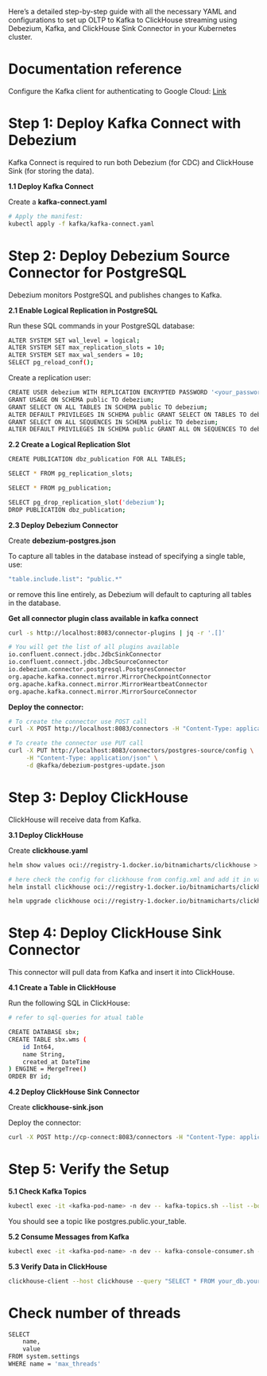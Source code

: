 Here’s a detailed step-by-step guide with all the necessary YAML and configurations to set up OLTP to Kafka to ClickHouse streaming using Debezium, Kafka, and ClickHouse Sink Connector in your Kubernetes cluster.
# Documentation reference

Configure the Kafka client for authenticating to Google Cloud:  [Link](https://cloud.google.com/managed-service-for-apache-kafka/docs/authentication-kafka#configure-kafka-client) <br>


# Step 1: Deploy Kafka Connect with Debezium

Kafka Connect is required to run both Debezium (for CDC) and ClickHouse Sink (for storing the data).

**1.1 Deploy Kafka Connect**

Create a **kafka-connect.yaml**

```bash
# Apply the manifest:
kubectl apply -f kafka/kafka-connect.yaml
```
# Step 2: Deploy Debezium Source Connector for PostgreSQL
Debezium monitors PostgreSQL and publishes changes to Kafka.

**2.1 Enable Logical Replication in PostgreSQL**

Run these SQL commands in your PostgreSQL database:

```bash
ALTER SYSTEM SET wal_level = logical;
ALTER SYSTEM SET max_replication_slots = 10;
ALTER SYSTEM SET max_wal_senders = 10;
SELECT pg_reload_conf();
```

Create a replication user:

```bash
CREATE USER debezium WITH REPLICATION ENCRYPTED PASSWORD '<your_password>';
GRANT USAGE ON SCHEMA public TO debezium;
GRANT SELECT ON ALL TABLES IN SCHEMA public TO debezium;
ALTER DEFAULT PRIVILEGES IN SCHEMA public GRANT SELECT ON TABLES TO debezium;
GRANT SELECT ON ALL SEQUENCES IN SCHEMA public TO debezium;
ALTER DEFAULT PRIVILEGES IN SCHEMA public GRANT ALL ON SEQUENCES TO debezium;

```
**2.2 Create a Logical Replication Slot**
```bash
CREATE PUBLICATION dbz_publication FOR ALL TABLES;

SELECT * FROM pg_replication_slots;

SELECT * FROM pg_publication;

SELECT pg_drop_replication_slot('debezium');
DROP PUBLICATION dbz_publication;

```

**2.3 Deploy Debezium Connector**

Create **debezium-postgres.json**

To capture all tables in the database instead of specifying a single table, use:

```bash
"table.include.list": "public.*"
```

or remove this line entirely, as Debezium will default to capturing all tables in the database.

**Get all connector plugin class available in kafka connect**

```bash
curl -s http://localhost:8083/connector-plugins | jq -r '.[]'

# You will get the list of all plugins available
io.confluent.connect.jdbc.JdbcSinkConnector
io.confluent.connect.jdbc.JdbcSourceConnector
io.debezium.connector.postgresql.PostgresConnector
org.apache.kafka.connect.mirror.MirrorCheckpointConnector
org.apache.kafka.connect.mirror.MirrorHeartbeatConnector
org.apache.kafka.connect.mirror.MirrorSourceConnector

```


**Deploy the connector:**
```bash
# To create the connector use POST call
curl -X POST http://localhost:8083/connectors -H "Content-Type: application/json" -d @kafka/debezium-postgres.json

# To create the connector use PUT call
curl -X PUT http://localhost:8083/connectors/postgres-source/config \
     -H "Content-Type: application/json" \
     -d @kafka/debezium-postgres-update.json

```

# Step 3: Deploy ClickHouse
ClickHouse will receive data from Kafka.

**3.1 Deploy ClickHouse**

Create **clickhouse.yaml**

```bash
helm show values oci://registry-1.docker.io/bitnamicharts/clickhouse > clickhouse/helm/values.yaml

# here check the config for clickhouse from config.xml and add it in values.yaml
helm install clickhouse oci://registry-1.docker.io/bitnamicharts/clickhouse -f clickhouse/helm/values.yaml -n kafka

helm upgrade clickhouse oci://registry-1.docker.io/bitnamicharts/clickhouse -f clickhouse/helm/values.yaml -n kafka
```

# Step 4: Deploy ClickHouse Sink Connector
This connector will pull data from Kafka and insert it into ClickHouse.

**4.1 Create a Table in ClickHouse**

Run the following SQL in ClickHouse:
```bash
# refer to sql-queries for atual table

CREATE DATABASE sbx;
CREATE TABLE sbx.wms (
    id Int64,
    name String,
    created_at DateTime
) ENGINE = MergeTree()
ORDER BY id;
```

**4.2 Deploy ClickHouse Sink Connector**

Create **clickhouse-sink.json**

Deploy the connector:
```bash
curl -X POST http://cp-connect:8083/connectors -H "Content-Type: application/json" -d @clickhouse/clickhouse-sink.json
```


# Step 5: Verify the Setup
**5.1 Check Kafka Topics**

```bash
kubectl exec -it <kafka-pod-name> -n dev -- kafka-topics.sh --list --bootstrap-server cp-kafka:9092
```

You should see a topic like postgres.public.your_table.


**5.2 Consume Messages from Kafka**
```bash
kubectl exec -it <kafka-pod-name> -n dev -- kafka-console-consumer.sh --topic postgres.public.ccs_cedge --from-beginning --bootstrap-server cp-kafka:9092
```

**5.3 Verify Data in ClickHouse**
```bash
clickhouse-client --host clickhouse --query "SELECT * FROM your_db.your_table;"
```

# Check number of threads
```bash
SELECT
    name,
    value
FROM system.settings
WHERE name = 'max_threads'
```